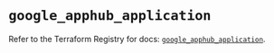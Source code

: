 # `google_apphub_application`

Refer to the Terraform Registry for docs: [`google_apphub_application`](https://registry.terraform.io/providers/hashicorp/google/5.37.0/docs/resources/apphub_application).
